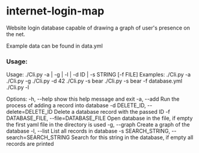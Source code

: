 # internet-login-map
Website login database capable of drawing a graph of user's presence on the net.

Example data can be found in data.yml

### Usage:
Usage: ./Cli.py  -a | -g | -l | -d ID | -s STRING [-f FILE] 
Examples:
./Cli.py -a
./Cli.py -g
./Cli.py -d 42
./Cli.py -s bear
./Cli.py -s bear -f database.yml
./Cli.py -l

Options:
  -h, --help            show this help message and exit
  -a, --add             Run the process of adding a record into database
  -d DELETE_ID, --delete=DELETE_ID
                        Delete a database record with the passed ID
  -f DATABASE_FILE, --file=DATABASE_FILE
                        Open database in the file, if empty the first yaml
                        file in the directory is used
  -g, --graph           Create a graph of the database
  -l, --list            List all records in database
  -s SEARCH_STRING, --search=SEARCH_STRING
                        Search for this string in the database, if empty all
                        records are printed
